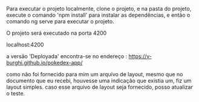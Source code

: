 Para executar o projeto localmente, clone o projeto, e na pasta do projeto, execute o comando 'npm install' para instalar as dependências, e então o comando ng serve para executar o projeto.

O projeto será executado na porta 4200

localhost:4200



a versão 'Deployada' encontra-se no endereço : https://v-burghi.github.io/pokedex-app/



como não foi fornecido para mim um arquivo de layout, mesmo que no documento que eu recebi, houvesse uma indicação que existia um, fiz um layout simples. caso esse arquivo de layout seja fornecido, posso atualizar o teste.